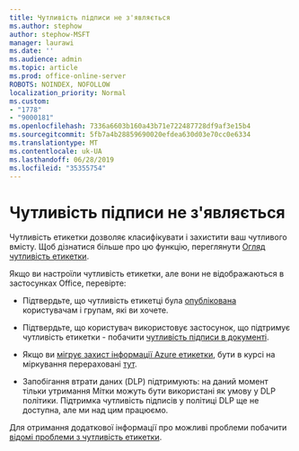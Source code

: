 ```yaml
---
title: Чутливість підписи не з'являється
ms.author: stephow
author: stephow-MSFT
manager: laurawi
ms.date: ''
ms.audience: admin
ms.topic: article
ms.prod: office-online-server
ROBOTS: NOINDEX, NOFOLLOW
localization_priority: Normal
ms.custom:
- "1778"
- "9000181"
ms.openlocfilehash: 7336a6603b160a43b71e722487728df9af3e15b4
ms.sourcegitcommit: 5fb7a4b28859690020efdea630d03e70cc0e6334
ms.translationtype: MT
ms.contentlocale: uk-UA
ms.lasthandoff: 06/28/2019
ms.locfileid: "35355754"
---
```

# <a name="sensitivity-labels-not-appearing"></a>Чутливість підписи не з'являється

Чутливість етикетки дозволяє класифікувати і захистити ваш чутливого вмісту. Щоб дізнатися більше про цю функцію, переглянути [Огляд чутливість етикетки](https://docs.microsoft.com/office365/securitycompliance/sensitivity-labels).

Якщо ви настроїли чутливість етикетки, але вони не відображаються в застосунках Office, перевірте:

- Підтвердьте, що чутливість етикетці була [опублікована](https://docs.microsoft.com/Office365/SecurityCompliance/sensitivity-labels#what-label-policies-can-do) користувачам і групам, які ви хочете.

- Підтвердьте, що користувач використовує застосунок, що підтримує чутливість етикетки - побачити [чутливість підписи в документі](https://support.office.com/article/apply-sensitivity-labels-to-your-documents-and-email-within-office-2f96e7cd-d5a4-403b-8bd7-4cc636bae0f9?ad=US&ui=en-US&rs=en-US#bkmk_whereavailable).

- Якщо ви [мігрує захист інформації Azure етикетки](https://docs.microsoft.com/azure/information-protection/configure-policy-migrate-labels), бути в курсі на міркування перераховані [тут](https://docs.microsoft.com/azure/information-protection/configure-policy-migrate-labels#considerations-for-unified-labels).

- Запобігання втрати даних (DLP) підтримують: на даний момент тільки утримання Мітки можуть бути використані як умову у DLP політики.  Підтримка чутливість підписів у політиці DLP ще не доступна, але ми над цим працюємо.

Для отримання додаткової інформації про можливі проблеми побачити [відомі проблеми з чутливість етикетки](https://support.office.com/article/known-issues-with-sensitivity-labels-in-office-b169d687-2bbd-4e21-a440-7da1b2743edc?ui=en-US&rs=en-US&ad=US).